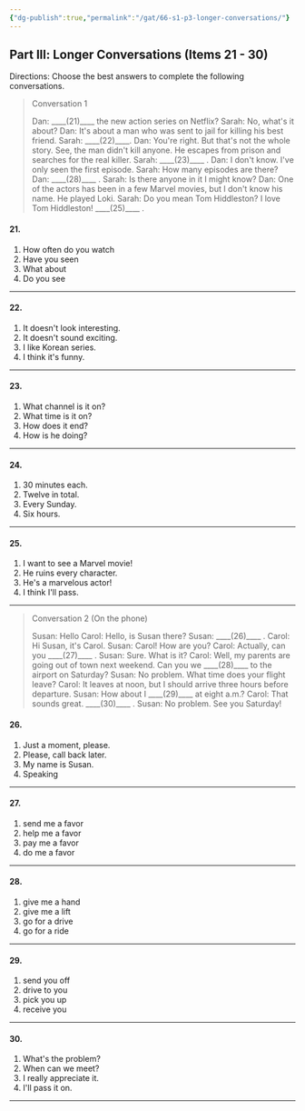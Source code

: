 ```yaml
---
{"dg-publish":true,"permalink":"/gat/66-s1-p3-longer-conversations/"}
---
```


## Part Ill: Longer Conversations (Items 21 - 30)
Directions: Choose the best answers to complete the following conversations.

> Conversation 1
> 
> Dan: \_\_\_\_(21)\_\_\_\_ the new action series on Netflix?
> Sarah: No, what's it about?
> Dan: It's about a man who was sent to jail for killing his best friend.
> Sarah: \_\_\_\_(22)\_\_\_\_.
> Dan: You're right. But that's not the whole story. See, the man didn't kill anyone. He escapes from prison and searches for the real killer.
> Sarah: \_\_\_\_(23)\_\_\_\_ .
> Dan: I don't know. I've only seen the first episode.
> Sarah: How many episodes are there?
> Dan: \_\_\_\_(28)\_\_\_\_ .
> Sarah: Is there anyone in it I might know?
> Dan: One of the actors has been in a few Marvel movies, but I don't know his name. He played Loki.
> Sarah: Do you mean Tom Hiddleston? I love Tom Hiddleston! \_\_\_\_(25)\_\_\_\_ .

#### 21.
1) How often do you watch
2) Have you seen
3) What about
4) Do you see

---
#### 22.
1) It doesn't look interesting.
2) It doesn't sound exciting.
3) I like Korean series.
4) I think it's funny.

---
#### 23.
1) What channel is it on?
2) What time is it on?
3) How does it end?
4) How is he doing?

---
#### 24.
1) 30 minutes each.
2) Twelve in total.
3) Every Sunday.
4) Six hours.

---
#### 25.
1) I want to see a Marvel movie!
2) He ruins every character.
3) He's a marvelous actor!
4) I think I'll pass.

---
> Conversation 2 (On the phone)
> 
> Susan: Hello
> Carol: Hello, is Susan there?
> Susan: \_\_\_\_(26)\_\_\_\_ .
> Carol: Hi Susan, it's Carol.
> Susan: Carol! How are you?
> Carol: Actually, can you \_\_\_\_(27)\_\_\_\_ .
> Susan: Sure. What is it?
> Carol: Well, my parents are going out of town next weekend. Can you we \_\_\_\_(28)\_\_\_\_ to the airport on Saturday?
> Susan: No problem. What time does your flight leave?
> Carol: It leaves at noon, but I should arrive three hours before departure.
> Susan: How about I \_\_\_\_(29)\_\_\_\_ at eight a.m.?
> Carol: That sounds great. \_\_\_\_(30)\_\_\_\_ .
> Susan: No problem. See you Saturday!


#### 26.
1) Just a moment, please.
2) Please, call back later.
3) My name is Susan.
4) Speaking

---
#### 27.
1) send me a favor
2) help me a favor
3) pay me a favor
4) do me a favor

---
#### 28.
1) give me a hand
2) give me a lift
3) go for a drive
4) go for a ride

---
#### 29.
1) send you off
2) drive to you
3) pick you up
4) receive you

---
#### 30.
1) What's the problem?
2) When can we meet?
3) I really appreciate it.
4) I'll pass it on.

---